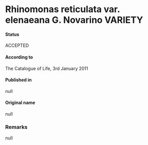 Rhinomonas reticulata var. elenaeana G. Novarino VARIETY
=======

#### Status
ACCEPTED

#### According to
The Catalogue of Life, 3rd January 2011

#### Published in
null

#### Original name
null

### Remarks
null